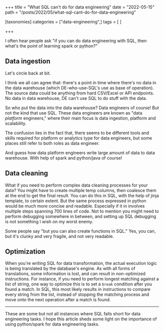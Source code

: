 +++
title = "What SQL can't do for data engineering"
date = "2022-05-15"
path = "/posts/2022/05/what-sql-cant-do-for-data-engineering"

[taxonomies]
categories = ["data-engineering",]
tags = [ ]

+++

I often hear people ask "if you can do data engineering with SQL, then what's the point of learning spark or python?"

## Data ingestion

Let's circle back at bit.

I think we all can agree that: there's a point in time where there's no data in the data warehouse (which DE-who-use-SQL's use as base of operation). The source data could be anything from hard CSV/Excel or API endpoints. No data in data warehouse, DE can't use SQL to do stuff with the data.

So who put the data into the data warehouse? Data engineers of course! But not the kind that use SQL. These data engineers are known as "data _platform_ engineers," where their main focus is data ingestion, platform and scalability.

The confusion lies in the fact that, there seems to be different tools and skills required for platform or analytics type for data engineers, but some places still refer to both roles as data engineer.

And guess how data platform engineers write large amount of data to data warehouse. With help of spark and python/java of course!

## Data cleaning

What if you need to perform complex data cleaning processes for your data? You might have to create multiple temp columns, then coalesce them at the end to get the final result. You can do this in SQL, with the help of jinja template, to certain extent. But the same process expressed in python would be much more concise and readable. Especially if it in involves multiple steps spanning 700 lines of code. Not to mention you might need to perform debugging somewhere in between, and setting up SQL debugging is not something I wish on my worst enemy.

Some people say "but you can also create functions in SQL." Yes, you can, but it's clunky and very fragile, and not very readable.

## Optimization

When you're writing SQL for data transformation, the actual execution logic is being translated by the database's engine. As with all forms of translations, some information is lost, and can result in non-optimized instructions. For instance, if you need to perform longest matching against a list of string, one way to optimize this is to set a `break` condition after you found a match. In SQL, this most likely results in instructions to compare every string from the list, instead of stopping the matching process and move onto the next operation after a match is found.

---

These are some but not all instances where SQL falls short for data engineering tasks. I hope this article sheds some light on the importance of using python/spark for data engineering tasks.
